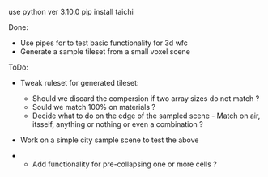 use python ver 3.10.0
pip install taichi

Done:

- Use pipes for to test basic functionality for 3d wfc
- Generate a sample tileset from a small voxel scene

ToDo:

- Tweak ruleset for generated tileset:
  - Should we discard the compersion if two array sizes do not match ?
  - Sould we match 100% on materials ?
  - Decide what to do on the edge of the sampled scene - Match on air, itsself, anything or nothing or even a combination ?
    
- Work on a simple city sample scene to test the above
- - Add functionality for pre-collapsing one or more cells ?
 

